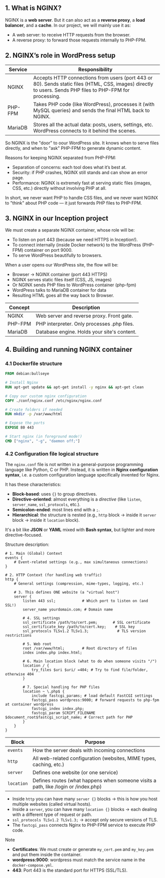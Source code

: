 ## 1. What is NGINX?

NGINX is a **web server**. But it can also act as a **reverse proxy**, a **load balancer**, and a **cache**.
In our project, we will mainly use it as:

- A web server: to receive HTTP requests from the browser.
- A reverse proxy: to forward those requests internally to PHP-FPM.

## 2. NGINX’s role in WordPress setup

| Service  | Responsibility 
|----------|----------------
| NGINX	   | Accepts HTTP connections from users (port 443 or 80). Sends static files (HTML, CSS, images) directly to users. Sends PHP files to PHP-FPM for processing.
| PHP-FPM  | Takes PHP code (like WordPress), processes it (with MySQL queries) and sends the final HTML back to NGINX.
| MariaDB  | Stores all the actual data: posts, users, settings, etc. WordPress connects to it behind the scenes.

So NGINX is the "door" to oour WordPress site. It knows when to serve files directly, and when to "ask" PHP-FPM to generate dynamic content.

Reasons for keeping NGINX separated from PHP-FPM:
- Separation of concerns: each tool does what it’s best at.
- Security: if PHP crashes, NGINX still stands and can show an error page.
- Performance: NGINX is extremely fast at serving static files (images, CSS, etc.) directly without involving PHP at all.

In short, we never want PHP to handle CSS files, and we never want NGINX to "think" about PHP code — it just forwards PHP files to PHP-FPM.

## 3. NGINX in our Inception project

We must create a separate NGINX container, whose role will be:
- To listen on port 443 (because we need HTTPS in Inception!).
- To connect internally (inside Docker network) to the WordPress (PHP-FPM) container on port 9000.
- To serve WordPress beautifully to browsers.

When a user opens our WordPress site, the flow will be:

- Browser → NGINX container (port 443 HTTPS)
- NGINX serves static files itself (CSS, JS, images)
- Or NGINX sends PHP files to WordPress container (php-fpm)
- WordPress talks to MariaDB container for data
- Resulting HTML goes all the way back to Browser.

| Concept | Description 
|---------|-------------
| NGINX	  | Web server and reverse proxy. Front gate.
| PHP-FPM |	PHP interpreter. Only processes .php files.
| MariaDB |	Database engine. Holds your site's content.

## 4. Building and running NGINX container

### 4.1 Dockerfile structure

```Dockerfile
FROM debian:bullseye

# Install Nginx
RUN apt-get update && apt-get install -y nginx && apt-get clean

# Copy our custom nginx configuration
COPY ./conf/nginx.conf /etc/nginx/nginx.conf

# Create folders if needed
RUN mkdir -p /var/www/html

# Expose the ports
EXPOSE 80 443

# Start nginx (in foreground mode!)
CMD ["nginx", "-g", "daemon off;"]

```

### 4.2 Configuration file logical structure

The `nginx.conf` file is not written in a general-purpose programming language like Python, C or PHP. Instead, it is written in **Nginx configuration syntax**, i.e. a custom configuration language specifically invented for Nginx.

It has these characteristics:

- **Block-based**: uses `{}` to group directives.
- **Directive-oriented**: almost everything is a _directive_ (like `listen`, `server_name`, `ssl_protocols`, etc.).
- **Semicolon-ended**: most lines end with a `;`.
- **Hierarchical**: the structure is nested (e.g., `http` block → inside it `server` block → inside it `location` block).

It's a bit like **JSON** or **YAML** mixed with **Bash syntax**, but lighter and more directive-focused.

Structure description:

```nginx
# 1. Main (Global) Context
events {
    # Event-related settings (e.g., max simultaneous connections)
}

# 2. HTTP Context (for handling web traffic)
http {
    # General settings (compression, mime-types, logging, etc.)

	# 3. This defines ONE website (a "virtual host")
    server {
        listen 443 ssl;            # Which port to listen on (and SSL!)
        server_name yourdomain.com; # Domain name
        
		# 4. SSL settings
        ssl_certificate /path/to/cert.pem;       # SSL certificate
        ssl_certificate_key /path/to/cert.key;    # SSL key
        ssl_protocols TLSv1.2 TLSv1.3;             # TLS version restrictions

		# 5. Web root
        root /var/www/html;        # Root directory of files
        index index.php index.html;

		# 6. Main location block (what to do when someone visits "/")
        location / {
            try_files $uri $uri/ =404; # Try to find file/folder, otherwise 404
        }

        # 7. Special handling for PHP files
        location ~ \.php$ {
            include fastcgi_params; # load default FastCGI settings
            fastcgi_pass wordpress:9000; # forward requests to php-fpm at container wordpress
            fastcgi_index index.php;
            fastcgi_param SCRIPT_FILENAME $document_root$fastcgi_script_name; # Correct path for PHP
        }
    }
}
```

| **Block**	   | **Purpose**
|--------------|------------
| `events`     | How the server deals with incoming connections
| `http`       | All web-related configuration (websites, MIME types, caching, etc.)
| `server`     | Defines one website (or one service)
| `location`   | Defines routes (what happens when someone visits a path, like /login or /index.php)

- Inside `http` you can have many `server {}` blocks → this is how you host multiple websites (called virtual hosts).
- Inside a `server`, you can have many `location {}` blocks → each dealing with a different type of request or path.
- `ssl_protocols TLSv1.2 TLSv1.3;` → accept only secure versions of TLS.
- The `fastcgi_pass` connects Nginx to PHP-FPM service to execute PHP code.

> [!NOTE]
> - **Certificates**: We must create or generate `my_cert.pem` and `my_key.pem` and put them inside the container.
> - **wordpress:9000**: wordpress must match the service name in the `docker-compose.yml`.
> - **443**: Port 443 is the standard port for HTTPS (SSL/TLS).